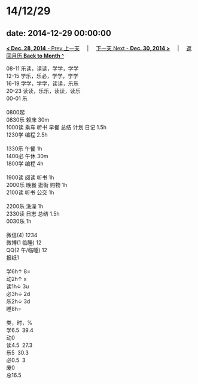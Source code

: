 # 14/12/29

date: 2014-12-29 00:00:00
---
[**< Dec. 28, 2014** - Prev 上一天](/lifelogs/2014/12/d28.md) &nbsp; &nbsp; | &nbsp; &nbsp; [下一天 Next - **Dec. 30, 2014 >**](/lifelogs/2014/12/d30.md) &nbsp; &nbsp; |  &nbsp; &nbsp; [返回月历 **Back to Month ^**](/lifelogs/2014/12/index.md)
<br/><div>08-11 乐读，读读，学学，学学</div><div>12-15 学乐，乐必，学学，学学</div><div>16-19 学学，学学，读读，乐乐</div><div>20-23 读读，乐乐，读读，读乐</div><div>00-01 乐</div><div><br/></div><div>0800起</div><div>0830乐 赖床 30m</div><div>1000读 乘车 听书 早餐 总结 计划 日记 1.5h</div><div>1230学 编程 2.5h</div><div><br/></div><div>1330乐 午餐 1h</div><div>1400必 午休 30m</div><div>1800学 编程 4h</div><div><br/></div><div>1900读 阅读 听书 1h</div><div>2000乐 晚餐 逛街 购物 1h</div><div>2100读 听书 公交 1h</div><div><br/></div><div>2200乐 洗澡 1h</div><div>2330读 日志 总结 1.5h</div><div>0030乐 1h</div><div><br/></div><div>微信(4) 1234</div><div>微博(1 临睡) 12</div><div>QQ(2 午/临睡) 12</div><div>报纸1</div><div><br/></div><div>学6h↑ 8=</div><div>动2h↑ x</div><div>读1h↓ 3u</div><div>必3h↓ 2d</div><div>乐2h↓ 3d</div><div>睡8h=</div><div><br/></div><div>类，时，%</div><div>学6.5  39.4</div><div>动0</div><div>读4.5  27.3</div><div>乐5  30.3</div><div>必0.5  3</div><div>废0</div><div>总16.5</div>
